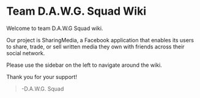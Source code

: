 # Team D.A.W.G. Squad Wiki #
Welcome to team D.A.W.G Squad wiki.

Our project is SharingMedia, a Facebook application that enables its users to share, trade, or sell written media they own with friends across their social network.

Please use the sidebar on the left to navigate around the wiki.

Thank you for your support!

> -D.A.W.G. Squad
